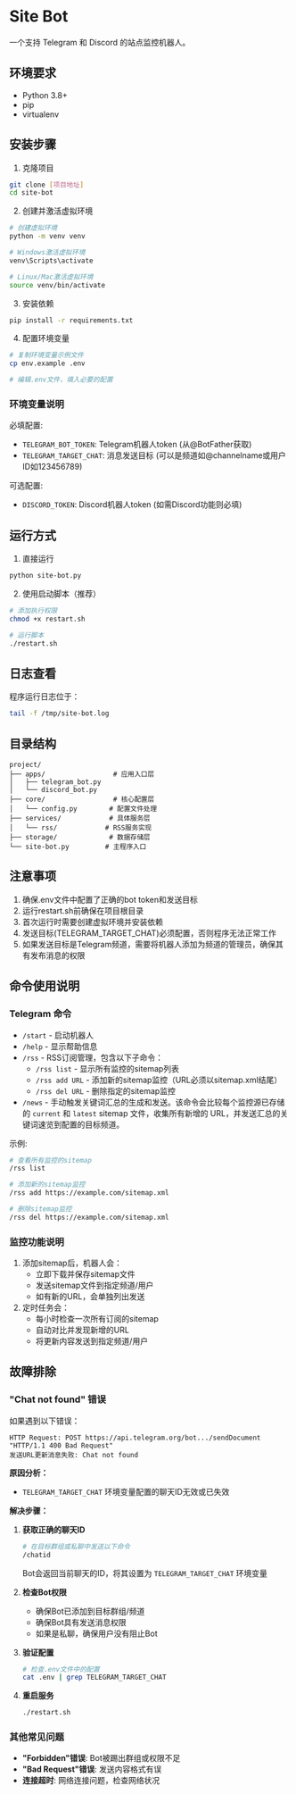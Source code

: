 # Site Bot

一个支持 Telegram 和 Discord 的站点监控机器人。

## 环境要求

- Python 3.8+
- pip
- virtualenv

## 安装步骤

1. 克隆项目
```bash
git clone [项目地址]
cd site-bot
```

2. 创建并激活虚拟环境
```bash
# 创建虚拟环境
python -m venv venv

# Windows激活虚拟环境
venv\Scripts\activate

# Linux/Mac激活虚拟环境
source venv/bin/activate
```

3. 安装依赖
```bash
pip install -r requirements.txt
```

4. 配置环境变量
```bash
# 复制环境变量示例文件
cp env.example .env

# 编辑.env文件，填入必要的配置
```

### 环境变量说明

必填配置:
- `TELEGRAM_BOT_TOKEN`: Telegram机器人token (从@BotFather获取)
- `TELEGRAM_TARGET_CHAT`: 消息发送目标 (可以是频道如@channelname或用户ID如123456789)

可选配置:
- `DISCORD_TOKEN`: Discord机器人token (如需Discord功能则必填)

## 运行方式

1. 直接运行
```bash
python site-bot.py
```

2. 使用启动脚本（推荐）
```bash
# 添加执行权限
chmod +x restart.sh

# 运行脚本
./restart.sh
```

## 日志查看

程序运行日志位于：
```bash
tail -f /tmp/site-bot.log
```

## 目录结构

```
project/
├── apps/                 # 应用入口层
│   ├── telegram_bot.py
│   └── discord_bot.py
├── core/                 # 核心配置层
│   └── config.py        # 配置文件处理
├── services/            # 具体服务层
│   └── rss/            # RSS服务实现
├── storage/             # 数据存储层
└── site-bot.py         # 主程序入口
```

## 注意事项

1. 确保.env文件中配置了正确的bot token和发送目标
2. 运行restart.sh前确保在项目根目录
3. 首次运行时需要创建虚拟环境并安装依赖
4. 发送目标(TELEGRAM_TARGET_CHAT)必须配置，否则程序无法正常工作
5. 如果发送目标是Telegram频道，需要将机器人添加为频道的管理员，确保其有发布消息的权限
## 命令使用说明

### Telegram 命令
- `/start` - 启动机器人
- `/help` - 显示帮助信息
- `/rss` - RSS订阅管理，包含以下子命令：
  - `/rss list` - 显示所有监控的sitemap列表
  - `/rss add URL` - 添加新的sitemap监控（URL必须以sitemap.xml结尾）
  - `/rss del URL` - 删除指定的sitemap监控
- `/news` - 手动触发关键词汇总的生成和发送。该命令会比较每个监控源已存储的 `current` 和 `latest` sitemap 文件，收集所有新增的 URL，并发送汇总的关键词速览到配置的目标频道。

示例:
```bash
# 查看所有监控的sitemap
/rss list

# 添加新的sitemap监控
/rss add https://example.com/sitemap.xml

# 删除sitemap监控
/rss del https://example.com/sitemap.xml
```

### 监控功能说明
1. 添加sitemap后，机器人会：
   - 立即下载并保存sitemap文件
   - 发送sitemap文件到指定频道/用户
   - 如有新的URL，会单独列出发送
2. 定时任务会：
   - 每小时检查一次所有订阅的sitemap
   - 自动对比并发现新增的URL
   - 将更新内容发送到指定频道/用户

## 故障排除

### "Chat not found" 错误

如果遇到以下错误：
```
HTTP Request: POST https://api.telegram.org/bot.../sendDocument "HTTP/1.1 400 Bad Request"
发送URL更新消息失败: Chat not found
```

**原因分析：**
- `TELEGRAM_TARGET_CHAT` 环境变量配置的聊天ID无效或已失效

**解决步骤：**

1. **获取正确的聊天ID**
   ```bash
   # 在目标群组或私聊中发送以下命令
   /chatid
   ```
   Bot会返回当前聊天的ID，将其设置为 `TELEGRAM_TARGET_CHAT` 环境变量

2. **检查Bot权限**
   - 确保Bot已添加到目标群组/频道
   - 确保Bot具有发送消息权限
   - 如果是私聊，确保用户没有阻止Bot

3. **验证配置**
   ```bash
   # 检查.env文件中的配置
   cat .env | grep TELEGRAM_TARGET_CHAT
   ```

4. **重启服务**
   ```bash
   ./restart.sh
   ```

### 其他常见问题

- **"Forbidden"错误**: Bot被踢出群组或权限不足
- **"Bad Request"错误**: 发送内容格式有误
- **连接超时**: 网络连接问题，检查网络状况
